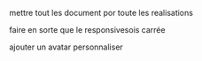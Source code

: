 mettre tout les document por toute les realisations 

faire en sorte que le responsivesois carrée

ajouter un avatar personnaliser 

